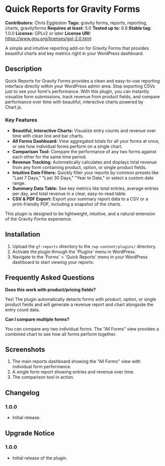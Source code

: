 # Quick Reports for Gravity Forms

**Contributors:**      Chris Eggleston
**Tags:**              gravity forms, reports, reporting, charts, gravityforms
**Requires at least:** 5.0
**Tested up to:**      6.8
**Stable tag:**        1.0.0
**License:**           GPLv2 or later
**License URI:**       https://www.gnu.org/licenses/gpl-2.0.html

A simple and intuitive reporting add-on for Gravity Forms that provides beautiful charts and key metrics right in your WordPress dashboard.

## Description

Quick Reports for Gravity Forms provides a clean and easy-to-use reporting interface directly within your WordPress admin area. Stop exporting CSVs just to see your form's performance. With this plugin, you can instantly visualize form submissions, track revenue from product fields, and compare performance over time with beautiful, interactive charts powered by Chart.js.

### Key Features

*   **Beautiful, Interactive Charts:** Visualize entry counts and revenue over time with clean line and bar charts.
*   **All Forms Dashboard:** View aggregated totals for all your forms at once, or see how individual forms perform on a single chart.
*   **Comparison Tool:** Compare the performance of any two forms against each other for the same time period.
*   **Revenue Tracking:** Automatically calculates and displays total revenue from any form containing product, option, or single product fields.
*   **Intuitive Date Filters:** Quickly filter your reports by common presets like "Last 7 Days," "Last 30 Days," "Year to Date," or select a custom date range.
*   **Summary Data Table:** See key metrics like total entries, average entries per day, and total revenue in a clear, easy-to-read table.
*   **CSV & PDF Export:** Export your summary report data to a CSV or a print-friendly PDF, including a snapshot of the charts.

This plugin is designed to be lightweight, intuitive, and a natural extension of the Gravity Forms experience.

## Installation

1.  Upload the `gf-reports` directory to the `/wp-content/plugins/` directory.
2.  Activate the plugin through the 'Plugins' menu in WordPress.
3.  Navigate to the 'Forms' > 'Quick Reports' menu in your WordPress dashboard to start viewing your reports.

## Frequently Asked Questions

**Does this work with product/pricing fields?**

Yes! The plugin automatically detects forms with product, option, or single product fields and will generate a revenue report and chart alongside the entry count data.

**Can I compare multiple forms?**

You can compare any two individual forms. The "All Forms" view provides a combined chart to see how all forms perform together.

## Screenshots

1.  The main reports dashboard showing the "All Forms" view with individual form performance.
2.  A single form report showing entries and revenue over time.
3.  The comparison tool in action.

## Changelog

### 1.0.0
*   Initial release.

## Upgrade Notice

### 1.0.0
*   Initial release of the plugin.
